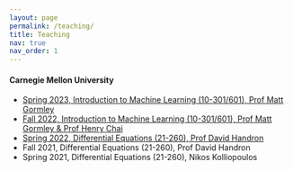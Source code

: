 ```yaml
---
layout: page
permalink: /teaching/
title: Teaching
nav: true
nav_order: 1
---
```

<h4>Carnegie Mellon University</h4>
<ul>
  <li><a target="_blank" href="http://www.cs.cmu.edu/~mgormley/courses/10601-s23/">Spring 2023, Introduction to Machine Learning (10-301/601), Prof Matt Gormley</a></li>
  <li><a target="_blank" href="http://www.cs.cmu.edu/~mgormley/courses/10601-f22/">Fall 2022, Introduction to Machine Learning (10-301/601), Prof Matt Gormley & Prof Henry Chai</a></li>
  <li><a target="_blank" href="../assets/pdf/21_260_Recitation Notes.pdf">Spring 2022, Differential Equations (21-260), Prof David Handron</a></li>
  <li>Fall 2021, Differential Equations (21-260), Prof David Handron
</li>
  <li>Spring 2021, Differential Equations (21-260), Nikos Kolliopoulos</li>
</ul>